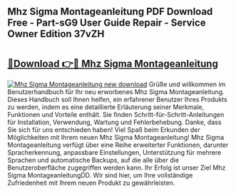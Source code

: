 ## Mhz Sigma Montageanleitung PDF Download Free - Part-sG9 User Guide Repair - Service Owner Edition 37vZH

# <h2><a href="http://df8tja.blite.top/?on=Mhz+Sigma+Montageanleitung">🔗Download 👉🔴 Mhz Sigma Montageanleitung</a></h2>

[![Mhz Sigma Montageanleitung new download](https://i.imgur.com/lujVjoI.png)](http://df8tja.blite.top/?on=Mhz+Sigma+Montageanleitung)
Grüße und willkommen im Benutzerhandbuch für Ihr neu erworbenes Mhz Sigma Montageanleitung. Dieses Handbuch soll Ihnen helfen, ein erfahrener Benutzer Ihres Produkts zu werden, indem es eine detaillierte Erläuterung seiner Merkmale, Funktionen und Vorteile enthält. Sie finden Schritt-für-Schritt-Anleitungen für Installation, Verwendung, Wartung und Fehlerbehebung. Danke, dass Sie sich für uns entschieden haben! Viel Spaß beim Erkunden der Möglichkeiten mit Ihrem neuen Mhz Sigma Montageanleitung! Mhz Sigma Montageanleitung verfügt über eine Reihe erweiterter Funktionen, darunter Spracherkennung, anpassbare Einstellungen, Unterstützung für mehrere Sprachen und automatische Backups, auf die alle über die Benutzeroberfläche zugegriffen werden kann. Ihr Erfolg ist unser Ziel Mhz Sigma MontageanleitungDD. Wir sind hier, um Ihre vollständige Zufriedenheit mit Ihrem neuen Produkt zu gewährleisten.
